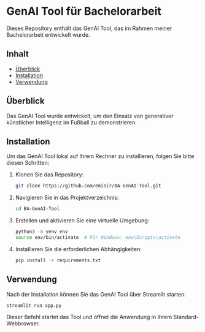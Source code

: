 # GenAI Tool für Bachelorarbeit

Dieses Repository enthält das GenAI Tool, das im Rahmen meiner Bachelorarbeit entwickelt wurde.

## Inhalt

- [Überblick](#überblick)
- [Installation](#installation)
- [Verwendung](#verwendung)

## Überblick

Das GenAI Tool wurde entwickelt, um den Einsatz von generativer künstlicher Intelligenz im Fußball zu demonstrieren.

## Installation

Um das GenAI Tool lokal auf Ihrem Rechner zu installieren, folgen Sie bitte diesen Schritten:

1. Klonen Sie das Repository:

    ```bash
    git clone https://github.com/emisir/BA-GenAI-Tool.git
    ```

2. Navigieren Sie in das Projektverzeichnis:

    ```bash
    cd BA-GenAI-Tool
    ```

4. Erstellen und aktivieren Sie eine virtuelle Umgebung:

    ```bash
    python3 -m venv env
    source env/bin/activate  # Für Windows: env\Scripts\activate
    ```
   
5. Installieren Sie die erforderlichen Abhängigkeiten:

   ```bash
   pip install -r requirements.txt
   ```
   
## Verwendung

Nach der Installation können Sie das GenAI Tool über Streamlit starten:

   ```bash
   streamlit run app.py
   ```

Dieser Befehl startet das Tool und öffnet die Anwendung in Ihrem Standard-Webbrowser.
